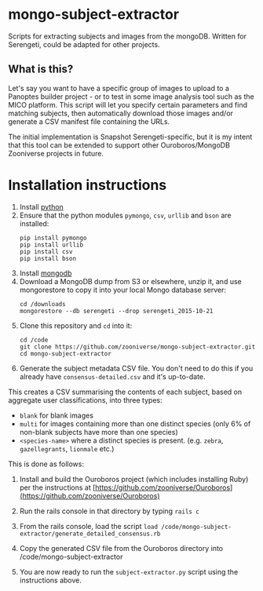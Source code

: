 # mongo-subject-extractor
Scripts for extracting subjects and images from the mongoDB. Written for Serengeti, could be adapted for other projects.

## What is this?
Let's say you want to have a specific group of images to upload to a Panoptes builder project - or to test in some image analysis tool such as the MICO platform.
This script will let you specify certain parameters and find matching subjects, then automatically download those images and/or generate a CSV manifest file containing the URLs.

The initial implementation is Snapshot Serengeti-specific, but it is my intent that this tool can be extended to support other Ouroboros/MongoDB Zooniverse projects in future.

# Installation instructions

1. Install [python](https://www.python.org/downloads/)
2. Ensure that the python modules `pymongo`, `csv`, `urllib` and `bson` are installed:
   ```
   pip install pymongo
   pip install urllib
   pip install csv
   pip install bson
   ```
3. Install [mongodb](https://docs.mongodb.org/manual/installation/)
4. Download a MongoDB dump from S3 or elsewhere, unzip it, and use mongorestore to copy it into your local Mongo database server:
   ```
   cd /downloads
   mongorestore --db serengeti --drop serengeti_2015-10-21
   ```
5. Clone this repository and `cd` into it:
   ```
   cd /code
   git clone https://github.com/zooniverse/mongo-subject-extractor.git
   cd mongo-subject-extractor
   ```
6. Generate the subject metadata CSV file. You don't need to do this if you already have `consensus-detailed.csv` and it's up-to-date.

This creates a CSV summarising the contents of each subject, based on aggregate user classifications, into three types: 
  - `blank` for blank images
  - `multi` for images containing more than one distinct species (only 6% of non-blank subjects have more than one species)
  - `<species-name>` where a distinct species is present. (e.g. `zebra`, `gazellegrants`, `lionmale` etc.)

This is done as follows:
  1. Install and build the Ouroboros project (which includes installing Ruby) per the instructions at [https://github.com/zooniverse/Ouroboros](https://github.com/zooniverse/Ouroboros)
  2. Run the rails console in that directory by typing `rails c`
  3. From the rails console, load the script `load /code/mongo-subject-extractor/generate_detailed_consensus.rb`
  4. Copy the generated CSV file from the Ouroboros directory into /code/mongo-subject-extractor

7. You are now ready to run the `subject-extractor.py` script using the instructions above.
